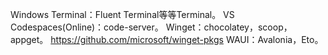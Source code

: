Windows Terminal：Fluent Terminal等等Terminal。
VS Codespaces(Online)：code-server。
Winget：chocolatey，scoop，appget。   https://github.com/microsoft/winget-pkgs
WAUI：Avalonia，Eto。